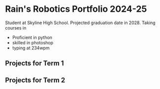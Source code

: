 # Rain's Robotics Portfolio 2024-25
Student at Skyline High School. Projected graduation date in 2028. Taking courses in
* Proficient in python
* skilled in photoshop
* typing at 234wpm

## Projects for Term 1

## Projects for Term 2

